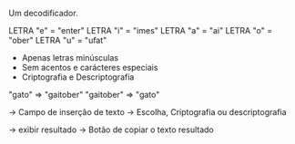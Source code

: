 Um decodificador.

LETRA "e" = "enter"
LETRA "i" = "imes"
LETRA "a" = "ai"
LETRA "o" = "ober"
LETRA "u" = "ufat"

- Apenas letras minúsculas
- Sem acentos e carácteres especiais
- Criptografia e Descriptografia

"gato" => "gaitober" 
"gaitober" => "gato"

-> Campo de inserção de texto
-> Escolha, Criptografia ou descriptografia 


-> exibir resultado
-> Botão de copiar o texto resultado

